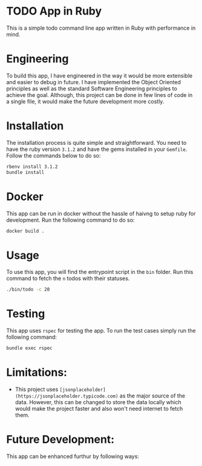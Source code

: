 # TODO App in Ruby

This is a simple todo command line app written in Ruby with performance in mind.

# Engineering

To build this app, I have engineered in the way it would be more extensible and easier to debug in future. I have implemented the Object Oriented principles as well as the standard Software Engineering principles to achieve the goal. Although, this project can be done in few lines of code in a single file, it would make the future development more costly.

# Installation

The installation process is quite simple and straightforward. You need to have the ruby version `3.1.2` and have the gems installed in your `Gemfile`. Follow the commands below to do so:

```sh
rbenv install 3.1.2
bundle install
```

# Docker
This app can be run in docker without the hassle of haivng to setup ruby for development. Run the following command to do so:

```sh
docker build .
```

# Usage

To use this app, you will find the entrypoint script in the `bin` folder. Run this command to fetch the `n` todos with their statuses.

```sh
./bin/todo -c 20
```

# Testing

This app uses `rspec` for testing the app. To run the test cases simply run the following command:
```sh
bundle exec rspec
```

# Limitations:
- This project uses `[jsonplaceholder](https://jsonplaceholder.typicode.com)` as the major source of the data. However, this can be changed to store the data locally which would make the project faster and also won't need internet to fetch them.

# Future Development:
This app can be enhanced furthur by following ways:
